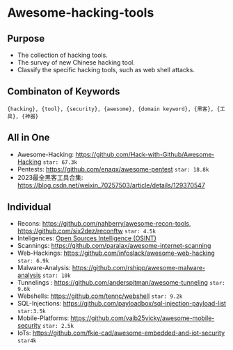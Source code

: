 # Awesome-hacking-tools
## Purpose
- The collection of hacking tools. 
- The survey of new Chinese hacking tool.
- Classify the specific hacking tools, such as web shell attacks.

## Combinaton of Keywords
    {hacking}, {tool}, {security}, {awesome}, {domain keyword}, {黑客}, {工具}, {神器}
## All in One
- Awesome-Hacking: https://github.com/Hack-with-Github/Awesome-Hacking `star: 67.3k`
- Pentests: https://github.com/enaqx/awesome-pentest  `star: 18.8k`
- 2023最全黑客工具合集: https://blog.csdn.net/weixin_70257503/article/details/129370547

## Individual
- Recons: https://github.com/nahberry/awesome-recon-tools, https://github.com/six2dez/reconftw `star: 4.5k`
- Inteligences: [Open Sources Intelligence (OSINT)](https://github.com/enaqx/awesome-pentest#open-sources-intelligence-osint)
- Scannings: https://github.com/paralax/awesome-internet-scanning
- Web-Hackings: https://github.com/infoslack/awesome-web-hacking  `star: 6.9k`
- Malware-Analysis: https://github.com/rshipp/awesome-malware-analysis `star: 10k`
- Tunnelings : https://github.com/anderspitman/awesome-tunneling   `star: 9.6k`
- Webshells: https://github.com/tennc/webshell   `star: 9.2k`
- SQL-Injections: https://github.com/payloadbox/sql-injection-payload-list `star:3.5k`
- Mobile-Platforms: https://github.com/vaib25vicky/awesome-mobile-security  `star: 2.5k`
- IoTs: https://github.com/fkie-cad/awesome-embedded-and-iot-security `star4k` 
